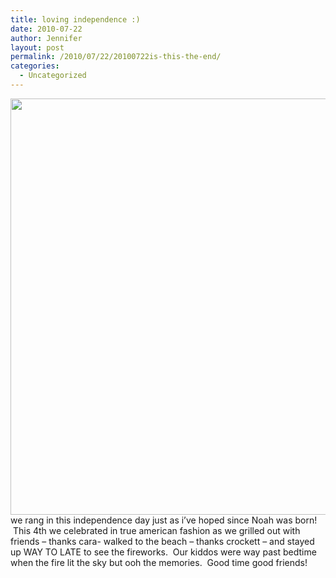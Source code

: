 ```yaml
---
title: loving independence :)
date: 2010-07-22
author: Jennifer
layout: post
permalink: /2010/07/22/20100722is-this-the-end/
categories:
  - Uncategorized
---
```

<a rel="attachment wp-att-830" href="http://static.squarespace.com/static/50db6bb3e4b015296cd43789/50dfa5b1e4b0dc6320e0b5ea/50dfa5efe4b0dc6320e0bd2c/1356834287620/?format=original"><img title="rhythmbooms_2010" height="666" alt="" width="540" class="alignleft size-full wp-image-830" src="http://static.squarespace.com/static/50db6bb3e4b015296cd43789/50dfa5b1e4b0dc6320e0b5ea/50dfa5b2e4b0dc6320e0b7b3/1280907550000/?format=original" /></a>we rang in this independence day just as i&#8217;ve hoped since Noah was born!  This 4th we celebrated in true american fashion as we grilled out with friends &#8211; thanks cara- walked to the beach &#8211; thanks crockett &#8211; and stayed up WAY TO LATE to see the fireworks.  Our kiddos were way past bedtime when the fire lit the sky but ooh the memories.  Good time good friends!
